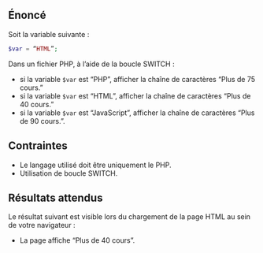 ## Énoncé

Soit la variable suivante :

``` php
$var = “HTML”;
```

Dans un fichier PHP, à l’aide de la boucle SWITCH : 

- si la variable ```$var``` est “PHP”, afficher la chaîne de caractères “Plus de 75 cours.”
- si la variable ```$var``` est “HTML”, afficher la chaîne de caractères “Plus de 40 cours.”
- si la variable ```$var``` est “JavaScript”, afficher la chaîne de caractères “Plus de 90 cours.”.


## Contraintes

- Le langage utilisé doit être uniquement le PHP.
- Utilisation de boucle SWITCH.

## Résultats attendus

Le résultat suivant est visible lors du chargement de la page HTML au sein de votre navigateur :

- La page affiche “Plus de 40 cours”.